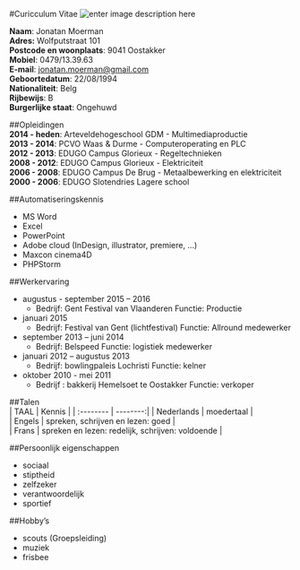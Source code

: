 #Curicculum Vitae
![enter image description here](https://scontent-bru2-1.xx.fbcdn.net/t31.0-8/12977095_10209244966224541_5494851142771598158_o.jpg)

**Naam**:  Jonatan Moerman <br>
**Adres:** Wolfputstraat 101 <br>
**Postcode en woonplaats**: 9041 Oostakker <br>
**Mobiel**: 0479/13.39.63 <br>
**E-mail**: jonatan.moerman@gmail.com <br>
**Geboortedatum**: 22/08/1994 <br>
**Nationaliteit**: Belg <br>
**Rijbewijs**: B <br>
**Burgerlijke staat**: Ongehuwd <br>


##Opleidingen												
**2014 - heden**: Arteveldehogeschool GDM - Multimediaproductie <br>
**2013 - 2014**: PCVO Waas & Durme - Computeroperating en PLC <br>
**2012 - 2013**: EDUGO Campus Glorieux - Regeltechnieken <br>
**2008 - 2012**: EDUGO Campus Glorieux - Elektriciteit <br>
**2006 - 2008**: EDUGO Campus De Brug - Metaalbewerking en  elektriciteit <br>
**2000 - 2006**: EDUGO Slotendries Lagere school <br>


##Automatiseringskennis										
- MS Word 
- Excel
- PowerPoint
- Adobe cloud (InDesign, illustrator, premiere, …)
- Maxcon cinema4D
- PHPStorm


##Werkervaring										
 - augustus - september 2015 – 2016 
	 - Bedrijf: Gent Festival van Vlaanderen 
Functie: Productie
 - januari 2015	
	 - Bedrijf: Festival van Gent (lichtfestival)
		Functie: Allround medewerker 
 - september 2013 – juni 2014	
	 - Bedrijf: Belspeed
	   Functie: logistiek medewerker
 - januari 2012 – augustus 2013
	 - Bedrijf: bowlingpaleis Lochristi
		Functie: kelner 
 - oktober 2010 - mei 2011	
	 - Bedrijf : bakkerij Hemelsoet te Oostakker
						                Functie: verkoper

##Talen											
| TAAL      |    Kennis | 
| :-------- | --------:| 
| Nederlands  | moedertaal |  
| Engels    |   spreken, schrijven en lezen: goed |  
| Frans     |    spreken en lezen: redelijk, schrijven: voldoende | 


##Persoonlijk eigenschappen								
- sociaal 
- stiptheid 
- zelfzeker 
- verantwoordelijk
- sportief



##Hobby’s 							
- scouts (Groepsleiding)
- muziek 
- frisbee


 